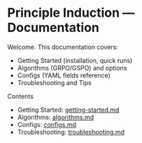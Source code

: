 # Principle Induction — Documentation

Welcome. This documentation covers:
- Getting Started (installation, quick runs)
- Algorithms (GRPO/GSPO) and options
- Configs (YAML fields reference)
- Troubleshooting and Tips

Contents
- Getting Started: [getting-started.md](getting-started.md)
- Algorithms: [algorithms.md](algorithms.md)
- Configs: [configs.md](configs.md)
- Troubleshooting: [troubleshooting.md](troubleshooting.md)
